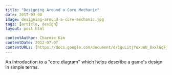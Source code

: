 ```yaml
---
title: "Designing Around a Core Mechanic"
date: 2017-03-08
image: designing-around-a-core-mechanic.jpg
tags: [article, design]
layout: post.html

contentAuthor: Charmie Kim
contentDate: 2012-07-07
contentURLs: [https://docs.google.com/document/d/1guLitjYuxuWU_8xxlGqFjGjDISUySGzLfwXHyiHTH5Y/pub, https://web.archive.org/web/20150417192059/http://www.funstormgames.com/blog/2012/06/designing-around-a-core-mechanic/]
---
```


An introduction to a "core diagram" which helps describe a game's design in simple terms.
